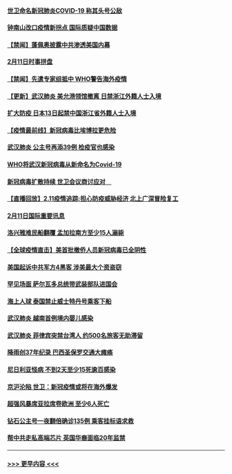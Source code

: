 #### [世卫命名新冠肺炎COVID-19 称其头号公敌](../pages/prog202/a102775196.md?t=02121333) 
#### [钟南山改口疫情新拐点 国际质疑中国数据](../pages/prog202/a102775178.md?t=02121333) 
#### [【禁闻】蓬佩奥披露中共渗透美国内幕](../pages/prog202/a102775129.md?t=02121333) 
#### [2月11日时事拼盘](../pages/prog202/a102775140.md?t=02121333) 
#### [【禁闻】先遣专家组抵中 WHO警告海外疫情](../pages/prog202/a102775112.md?t=02121333) 
#### [【更新】武汉肺炎 美允港领馆撤离 日禁浙江外籍人士入境](../pages/prog202/a102770740.md?t=02121333) 
#### [扩大防疫 日本13日起禁中国浙江省外籍人士入境](../pages/prog202/a102775051.md?t=02121333) 
#### [【疫情最前线】新冠病毒比埃博拉更危险](../pages/prog202/a102775043.md?t=02121333) 
#### [武汉肺炎 公主号再添39例 检疫官也感染](../pages/prog202/a102775031.md?t=02121333) 
#### [WHO将武汉新冠病毒从新命名为Covid-19](../pages/prog202/a102774891.md?t=02121333) 
#### [新冠病毒扩散持续 世卫会议商讨应对　](../pages/prog202/a102774850.md?t=02121333) 
#### [【直播回放】2.11疫情追踪:担心防疫威胁经济 北上广深冒险复工](../pages/prog202/a102774741.md?t=02121333) 
#### [2月11日国际重要讯息](../pages/prog202/a102774621.md?t=02121333) 
#### [洛兴雅难民船翻覆 孟加拉南方至少15人溺毙](../pages/prog202/a102774586.md?t=02121333) 
#### [【全球疫情直击】美首批撤侨人员新冠病毒已全阴性](../pages/prog202/a102774523.md?t=02121333) 
#### [美国起诉中共军方4黑客 涉美最大个资盗窃](../pages/prog202/a102774508.md?t=02121333) 
#### [罕见场面  萨尔瓦多总统带武装部队进国会](../pages/prog202/a102774494.md?t=02121333) 
#### [海上人球 泰国禁止威士特丹号乘客下船](../pages/prog202/a102774384.md?t=02121333) 
#### [武汉肺炎 越南首例境内婴儿感染](../pages/prog202/a102774365.md?t=02121333) 
#### [武汉肺炎 菲律宾突禁台湾人 约500名旅客无助滞留](../pages/prog202/a102774288.md?t=02121333) 
#### [降雨创37年纪录 巴西圣保罗交通大瘫痪](../pages/prog202/a102774273.md?t=02121333) 
#### [尼日利亚怪病 不到2天至少15死逾百感染](../pages/prog202/a102774260.md?t=02121333) 
#### [京沪沦陷 世卫：新冠疫情或将在海外爆发](../pages/prog202/a102774135.md?t=02121333) 
#### [超强风暴席亚拉席卷欧洲 至少6人死亡](../pages/prog202/a102774122.md?t=02121333) 
#### [钻石公主号一夜翻倍确诊135例 乘客挂标语求救](../pages/prog202/a102774041.md?t=02121333) 
#### [帮中共走私高端芯片 英国华裔面临20年监禁](../pages/prog202/a102774002.md?t=02121333) 

----
#### [ >>> 更早内容 <<< ](../indexes/prog202-earlier.md)
